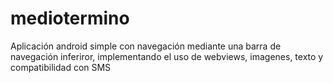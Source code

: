 # mediotermino

Aplicación android simple con navegación mediante una barra de navegación inferiror, 
implementando el uso de webviews, imagenes, texto y compatibilidad con SMS
